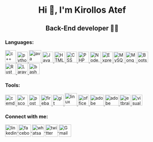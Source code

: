 <h1 align="center">Hi 👋, I'm Kirollos Atef</h1>
<h2 align="center">Back-End developer 👩‍💻</h3>

<h3 align="left">Languages: </h3>
<p align="left">
  <a href="https://www.cplusplus.com/">
    <img src="https://upload.wikimedia.org/wikipedia/commons/thumb/1/18/ISO_C%2B%2B_Logo.svg/1822px-ISO_C%2B%2B_Logo.svg.png"
         alt="c++" width="35" height="40" />
  </a>
  <a href="https://www.python.org/">
    <img src="https://upload.wikimedia.org/wikipedia/commons/thumb/c/c3/Python-logo-notext.svg/1200px-Python-logo-notext.svg.png" 
         alt="python logo" width="35" height="35" />
  </a>
  <a href="https://www.java.com/en/">
    <img src="https://cdn.icon-icons.com/icons2/2415/PNG/128/java_original_wordmark_logo_icon_146459.png"         
         alt="java" width="40" height="40" />
  </a>
  <a href="https://www.javascript.com/">
    <img src="https://upload.wikimedia.org/wikipedia/commons/thumb/9/99/Unofficial_JavaScript_logo_2.svg/1200px-Unofficial_JavaScript_logo_2.svg.png" 
         alt="JavaScript"width="35" height="35"/>
  </a>
  <a href="https://en.wikipedia.org/wiki/HTML" target="_blank">
    <img src="https://cdn.icon-icons.com/icons2/2107/PNG/128/file_type_html_icon_130541.png" 
         alt="HTML" width="35" height="35" />
  </a>
  <a href="https://en.wikipedia.org/wiki/Cascading_Style_Sheets" target="_blank">
    <img src="https://cdn.icon-icons.com/icons2/2107/PNG/128/file_type_css_icon_130661.png" 
         alt="CSS"width="35" height="35"/>
  </a>
  <a href="https://en.wikipedia.org/wiki/PHP" target="_blank">
    <img src="https://cdn.icon-icons.com/icons2/2108/PNG/128/php_icon_130857.png" 
         alt="PHP" width="35" height="35" />
  </a>
  <a href="https://en.wikipedia.org/wiki/Node.js" target="_blank">
    <img src="https://iconape.com/wp-content/files/fe/83764/svg/nodejs-1.svg" 
         alt="Node.js" width="35" height="35" />
  </a>
  <a href="https://expressjs.com/" target="_blank">
    <img src="https://pngimage.net/wp-content/uploads/2018/05/express-js-png-5.png" 
         alt="Express" width="35" height="35" />
  </a>
  <a href="https://en.wikipedia.org/wiki/MySQL" target="_blank">
    <img src="https://cdn.icon-icons.com/icons2/2415/PNG/128/mysql_original_wordmark_logo_icon_146417.png" 
         alt="MySQL"width="35" height="35" />
  </a>
  <a href="https://en.wikipedia.org/wiki/MongoDB" target="_blank">
    <img src="https://cdn.icon-icons.com/icons2/2415/PNG/128/mongodb_plain_wordmark_logo_icon_146423.png" 
         alt="MongoDB" width="35" height="35"/>
  </a>
  <a href="https://getbootstrap.com/" target="_blank">
    <img src="https://www.clipartmax.com/png/full/184-1844911_bootstrap-bootstrap-4-logo-png.png" 
         alt="Bootstrap" width="35" height="35" />
  </a>
  <a href="https://en.wikipedia.org/wiki/Rust_(programming_language)" target="_blank">
    <img src="https://cdn.icon-icons.com/icons2/2107/PNG/128/file_type_rust_icon_130185.png" 
         alt="Rust" width="35" height="35" />
  </a>
  <a href="https://laravel.com/">
    <img src="https://cdn.icon-icons.com/icons2/2108/PNG/128/laravel_icon_130892.png" 
         alt="Laravel"width="35" height="35"/>
  </a>
  <a href="https://www.gnu.org/software/bash/" target="_blank" rel="noreferrer">
    <img src="https://cdn-icons-png.flaticon.com/512/919/919837.png" 
         alt="bash" width="35" height="35" /> 
  </a>
</p>

<h3 align="left">Tools: </h3>
<p align="left">
  <a href="https://cmder.net/">
    <img src="https://img.stackshare.io/service/1964/default_ad0a1dfe7aca641e2c9766d095e8dced94660fe3.png" 
         alt="cemder" width="35" height="35"/>
  </a>
  <a href="https://code.visualstudio.com/">
    <img src="https://cdn.icon-icons.com/icons2/2107/PNG/128/file_type_vscode_icon_130084.png" 
         alt="vscode" width="35" height="35"/>
  </a>
  <a href="https://www.getpostman.com/">
    <img src="https://cdn.icon-icons.com/icons2/3053/PNG/128/postman_macos_bigsur_icon_189815.png" 
         alt="postman"width="35" height="35" />
  </a>
  <a href="https://firebase.google.com/">
    <img src="https://cdn.icon-icons.com/icons2/2699/PNG/128/firebase_logo_icon_171157.png" 
         alt="firebase" width="35" height="35"/>
  </a>
  <a href="https://git-scm.com/">
    <img src="https://cdn.icon-icons.com/icons2/2415/PNG/128/git_plain_logo_icon_146507.png" 
         alt="git" width="35" height="35"/>
  </a>
  <a href="https://www.linux.org/">
    <img src="https://cdn.icon-icons.com/icons2/46/PNG/128/linux_penguin_animal_9362.png" 
         alt="linux" width="40" height="40"/>
  </a>
  <a href="https://www.office.com/">
    <img src="https://cdn.icon-icons.com/icons2/1156/PNG/128/1486565573-microsoft-office_81557.png" 
         alt="office" width="35" height="35"/>
  </a>
  <a href="https://www.adobe.com/">
    <img src="https://cdn.icon-icons.com/icons2/2198/PNG/128/adobe_xd_folder_icon_133957.png" 
         alt="adobe" width="45" height="35"/>
  </a>
  <a href="https://www.adobe.com/">
    <img src="https://cdn.icon-icons.com/icons2/2198/PNG/128/adobe_photoshop_folder_icon_133961.png" 
         alt="adobe" width="45" height="35"/>
  </a>
  <a href="https://www.jetbrains.com/">
    <img src="https://cdn.icon-icons.com/icons2/1381/PNG/128/jetbrainstoolbox_93803.png"
         alt="jetbrains" width="35" height="35"/>
  </a>
  <a href="https://visualstudio.microsoft.com/">
    <img src="https://cdn.icon-icons.com/icons2/112/PNG/128/visual_studio_18908.png"
         alt="visualstudio" width="35" height="35"/>
  </a>
</p>

<h3 align="left">Connect with me: </h3>
<p align="left">
  <a href="https://www.linkedin.com/in/kirollos-atef-fawze-6b87b61b3/" target="blank">
    <img 
         align="center" height="40" width="40"
         src="https://cdn-icons.flaticon.com/png/128/3536/premium/3536505.png?token=exp=1648681006~hmac=d9b842afbfecb9fd92a34390fdd710a3" 
         alt="linkedin"/>
  </a>
  <a href="https://www.facebook.com/profile.php?id=100009539839127" target="blank">
    <img 
         align="center" height="40" width="40"
         src="https://cdn-icons-png.flaticon.com/128/1384/1384053.png" 
         alt="facebook"/>
  </a>
  <a href="https://wa.me/qr/IM3XRAMWZ2CKK1" target="blank">
    <img 
         align="center" height="40" width="40"
         src="https://cdn-icons-png.flaticon.com/128/220/220236.png" 
         alt="whatsapp"/>
  </a>
  <a href="https://twitter.com/AtefKirols" target="blank">
    <img 
         align="center" height="40" width="40"
         src="https://cdn-icons.flaticon.com/png/128/3256/premium/3256013.png?token=exp=1648681364~hmac=14f8b9808ea78f4cbe124152b14a0646" 
         alt="twitter"/>
  </a>
  <a href="mailto:Kirolskiroate.com@gmail.com" target="blank">
    <img 
         align="center" height="40" width="40"
         src="https://cdn-icons-png.flaticon.com/128/5968/5968534.png" 
         alt="Gmail"/>
  </a>
</p>
